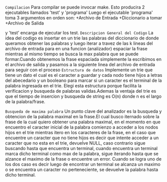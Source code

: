 `Compilacion`
Para compilar se puede invocar make. Esto producira 2 ejecutables llamados 'test' y 'programa'
Luego el ejecutable  'programa' toma 3 argumentos en orden son:
+Archivo de Entrada
+Diccionario a tomar
+Archivo de Salida

y 'test' encarga de ejecutar los test. 
`Descripcion General del Codigo`
La idea del codigo es insertar en un trie las palabras del diccionario de donde queramos obtener las palabras y luego iterar a travez de las k lineas del archivo de entrada para en una funcion (analizador) espaciar la frase mientras al mismo tiempo se busca la max palabra que se puede formar.Cuando obtenemos la frase espaciada simplemente la escribimos en el archivo de salida y pasamos a la siguiente linea del archivo de entrada para seguir con el proceso
`Estructura de datos`
Implemente un trie que tiene un dato el cual es el caracter a guardar y cada nodo tiene hijos a letras del abecedario y un booleano para marcar si un caracter es el terminal de la palabra ingresada en el trie.
Elegi esta estructura porque facilita la verificacion y busqueda de palabras validas.Ademas la ventaja del trie es que el tiempo de insercion y busqueda de string es O(n) donde n es el largo de la palabra/frase.

`Busqueda de maxima palabra`
Un punto clave del analizador es la busqueda y obtencion de la palabra maximal en la frase.El cual busco iternado sobre la frase de la cual quiero obtener una palabra maximal, en el momento en que encuentro el caracter inicial de la palabra comienzo a acceder a los nodos hijos en el trie mientras itero en los caracteres de la frase, en el caso que encuentre un caracter que no tiene hijos es decir que intente acceder a un caracter que no esta en el trie, devuelve NULL, caso contrario sigue buscando hasta que encuentra un terminal, cuando encuentra un terminal marca dicho terminal como max de la palabra, sigue iterando hasta que se alzance el maximo de la frase o encuentre un error. Cuando se logra uno de los dos caso es decir luego de encontrar un terminal se alcanza un maximo o se encuentra un caracter no perteneciente, se devuelve la palabra hasta dicho terminal.

